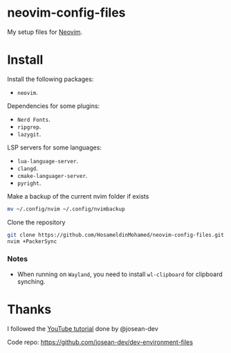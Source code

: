 # neovim-config-files

My setup files for [Neovim](https://neovim.io/).

# Install

Install the following packages:

- `neovim`.

Dependencies for some plugins:

- `Nerd Fonts`.
- `ripgrep`.
- `lazygit`.

LSP servers for some languages:

- `lua-language-server`.
- `clangd`.
- `cmake-languager-server`.
- `pyright`.

Make a backup of the current nvim folder if exists

```bash
mv ~/.config/nvim ~/.config/nvimbackup
```

Clone the repository

```bash
git clone https://github.com/HosameldinMohamed/neovim-config-files.git ~/.config/nvim
nvim +PackerSync
```

### Notes

- When running on `Wayland`, you need to install `wl-clipboard` for clipboard synching.

# Thanks

I followed the [YouTube tutorial](https://www.youtube.com/watch?v=vdn_pKJUda8) done by @josean-dev

Code repo: https://github.com/josean-dev/dev-environment-files
